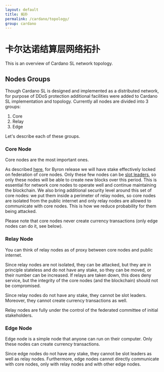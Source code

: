 ```yaml
---
layout: default
title: 拓扑
permalink: /cardano/topology/
group: cardano
---
```

<!-- Reviewed at ba744590c89d8ffa6d6f0919ec11f52202a6d8f2 -->

# 卡尔达诺结算层网络拓扑

This is an overview of Cardano SL network topology.

## Nodes Groups

Though Cardano SL is designed and implemented as a distributed network, for purpose of DDoS protection
additional facilities were added to Cardano SL implementation and topology. Currently all nodes are
divided into 3 groups:

1. Core
2. Relay
3. Edge

Let's describe each of these groups.

### Core Node

Core nodes are the most important ones.

As described [here](/timeline/bootstrap/#stake-locking), for Byron release we will have stake effectively
locked on federation of core nodes. Only these few nodes can be [slot leaders](/glossary/#slot-leader), so
only these nodes will be able to create new blocks over this period. This is essential for network core nodes to
operate well and continue maintaining the blockchain. We also bring additional security level around this set
of core nodes: we put them inside a perimeter of relay nodes, so core nodes are isolated from the public
internet and only relay nodes are allowed to communicate with core nodes. This is how we reduce probability
for them being attacked.

Please note that core nodes never create currency transactions (only edge nodes can do it, see below).

### Relay Node

You can think of relay nodes as of proxy between core nodes and public internet.

Since relay nodes are not isolated, they can be attacked, but they are in principle stateless and do not have
any stake, so they can be moved, or their number can be increased. If relays are taken down, this does deny
service, but the integrity of the core nodes (and the blockchain) should not be compromised.

Since relay nodes do not have any stake, they cannot be slot leaders. Moreover, they cannot create currency
transactions as well.

Relay nodes are fully under the control of the federated committee of initial stakeholders.

### Edge Node

Edge node is a simple node that anyone can run on their computer. Only these nodes can create currency
transactions.

Since edge nodes do not have any stake, they cannot be slot leaders as well as relay nodes. Furthermore,
edge nodes cannot directly communicate with core nodes, only with relay nodes and with other edge nodes.

